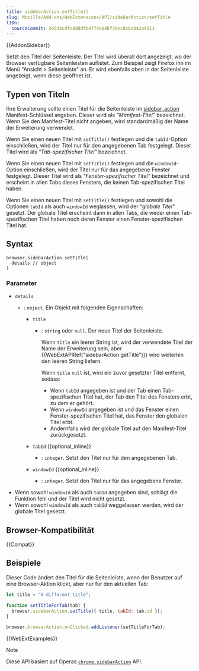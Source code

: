 ```yaml
---
title: sidebarAction.setTitle()
slug: Mozilla/Add-ons/WebExtensions/API/sidebarAction/setTitle
l10n:
  sourceCommit: 3e543cdfe8dddfb4774a64bf3decdcbab42a4111
---
```


{{AddonSidebar}}

Setzt den Titel der Seitenleiste. Der Titel wird überall dort angezeigt, wo der Browser verfügbare Seitenleisten auflistet. Zum Beispiel zeigt Firefox ihn im Menü "Ansicht > Seitenleiste" an. Er wird ebenfalls oben in der Seitenleiste angezeigt, wenn diese geöffnet ist.

## Typen von Titeln

Ihre Erweiterung sollte einen Titel für die Seitenleiste im [sidebar_action](/de/docs/Mozilla/Add-ons/WebExtensions/manifest.json/sidebar_action) Manifest-Schlüssel angeben. Dieser wird als _"Manifest-Titel"_ bezeichnet. Wenn Sie den Manifest-Titel nicht angeben, wird standardmäßig der Name der Erweiterung verwendet.

Wenn Sie einen neuen Titel mit `setTitle()` festlegen und die `tabId`-Option einschließen, wird der Titel nur für den angegebenen Tab festgelegt. Dieser Titel wird als _"Tab-spezifischer Titel"_ bezeichnet.

Wenn Sie einen neuen Titel mit `setTitle()` festlegen und die `windowId`-Option einschließen, wird der Titel nur für das angegebene Fenster festgelegt. Dieser Titel wird als _"Fenster-spezifischer Titel"_ bezeichnet und erscheint in allen Tabs dieses Fensters, die keinen Tab-spezifischen Titel haben.

Wenn Sie einen neuen Titel mit `setTitle()` festlegen und sowohl die Optionen `tabId` als auch `windowId` weglassen, wird der _"globale Titel"_ gesetzt. Der globale Titel erscheint dann in allen Tabs, die weder einen Tab-spezifischen Titel haben noch deren Fenster einen Fenster-spezifischen Titel hat.

## Syntax

```js-nolint
browser.sidebarAction.setTitle(
  details // object
)
```

### Parameter

- `details`

  - : `object`. Ein Objekt mit folgenden Eigenschaften:

    - `title`

      - : `string` oder `null`. Der neue Titel der Seitenleiste.

        Wenn `title` ein leerer String ist, wird der verwendete Titel der Name der Erweiterung sein, aber {{WebExtAPIRef("sidebarAction.getTitle")}} wird weiterhin den leeren String liefern.

        Wenn `title` `null` ist, wird ein zuvor gesetzter Titel entfernt, sodass:

        - Wenn `tabId` angegeben ist und der Tab einen Tab-spezifischen Titel hat, der Tab den Titel des Fensters erbt, zu dem er gehört.
        - Wenn `windowId` angegeben ist und das Fenster einen Fenster-spezifischen Titel hat, das Fenster den globalen Titel erbt.
        - Andernfalls wird der globale Titel auf den Manifest-Titel zurückgesetzt.

    - `tabId` {{optional_inline}}
      - : `integer`. Setzt den Titel nur für den angegebenen Tab.
    - `windowId` {{optional_inline}}
      - : `integer`. Setzt den Titel nur für das angegebene Fenster.

<!---->

- Wenn sowohl `windowId` als auch `tabId` angegeben sind, schlägt die Funktion fehl und der Titel wird nicht gesetzt.
- Wenn sowohl `windowId` als auch `tabId` weggelassen werden, wird der globale Titel gesetzt.

## Browser-Kompatibilität

{{Compat}}

## Beispiele

Dieser Code ändert den Titel für die Seitenleiste, wenn der Benutzer auf eine Browser-Aktion klickt, aber nur für den aktuellen Tab:

```js
let title = "A different title";

function setTitleForTab(tab) {
  browser.sidebarAction.setTitle({ title, tabId: tab.id });
}

browser.browserAction.onClicked.addListener(setTitleForTab);
```

{{WebExtExamples}}

> [!NOTE]
> Diese API basiert auf Operas [`chrome.sidebarAction`](https://help.opera.com/en/extensions/sidebar-action-api/) API.
